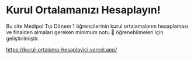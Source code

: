 # Kurul Ortalamanızı Hesaplayın!

Bu site Medipol Tıp Dönem 1 öğrencilerinin kurul ortalamalarını hesaplaması ve finalden almaları gereken minimum notu 😬 öğrenebilmeleri için geliştirilmiştir.

https://kurul-ortalama-hesaplayici.vercel.app/
